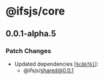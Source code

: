 # @ifsjs/core

## 0.0.1-alpha.5

### Patch Changes

- Updated dependencies [[`9c86f61`](https://github.com/scalerone/ifsjs/commit/9c86f6108d4a1f96e3e85338ae6263fcb433a68d)]:
  - @ifsjs/shared@0.0.1
